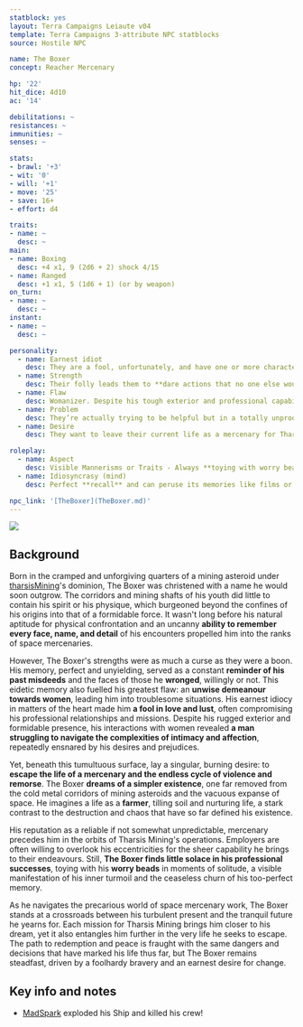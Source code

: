 ```yaml
---
statblock: yes
layout: Terra Campaigns Leiaute v04
template: Terra Campaigns 3-attribute NPC statblocks
source: Hostile NPC

name: The Boxer
concept: Reacher Mercenary

hp: '22'
hit_dice: 4d10
ac: '14'

debilitations: ~
resistances: ~
immunities: ~
senses: ~

stats:
- brawl: '+3'
- wit: '0'
- will: '+1'
- move: '25'
- save: 16+
- effort: d4

traits:
- name: ~
  desc: ~
main:
- name: Boxing
  desc: +4 x1, 9 (2d6 + 2) shock 4/15
- name: Ranged
  desc: +1 x1, 5 (1d6 + 1) (or by weapon)
on_turn:
- name: ~
  desc: ~
instant:
- name: ~
  desc: ~

personality:
  - name: Earnest idiot
    desc: They are a fool, unfortunately, and have one or more character traits that lead them into making terrible decisions with **regards to women**. Whenever the topic is involved or their motivation is sparked, they will immediately make a bad decision in service of their prejudices or desires.
  - name: Strength
    desc: Their folly leads them to **dare actions that no one else would imagine possible**, including feats of bravery and physical prowess in the harsh realm of space and mercenary work.
  - name: Flaw
    desc: Womanizer. Despite his tough exterior and professional capabilities, he often finds himself **entangled in romantic escapades** that compromise his missions and personal growth.
  - name: Problem
    desc: They’re actually trying to be helpful but in a totally unproductive way, especially in interpersonal relationships, due to his lack of understanding and misguided efforts.
  - name: Desire
    desc: They want to leave their current life as a mercenary for Tharsis Mining and start anew as a farmer, seeking peace and simplicity away from the chaos of space.

roleplay:
  - name: Aspect
    desc: Visible Mannerisms or Traits - Always **toying with worry beads**, a sign of his inner turmoil and the constant churn of his too-perfect memory.
  - name: Idiosyncrasy (mind)
    desc: Perfect **recall** and can peruse its memories like films or photographs, which serves as both a strength and a curse, haunting him with the vivid details of his past.

npc_link: '[TheBoxer](TheBoxer.md)'
---
```


![](https://i.imgur.com/G8qPDTT.png)

## Background

Born in the cramped and unforgiving quarters of a mining asteroid under [tharsisMining](../factions/tharsisMining.md)'s dominion, The Boxer was christened with a name he would soon outgrow. The corridors and mining shafts of his youth did little to contain his spirit or his physique, which burgeoned beyond the confines of his origins into that of a formidable force. It wasn't long before his natural aptitude for physical confrontation and an uncanny **ability to remember every face, name, and detail** of his encounters propelled him into the ranks of space mercenaries.

However, The Boxer's strengths were as much a curse as they were a boon. His memory, perfect and unyielding, served as a constant **reminder of his past misdeeds** and the faces of those he **wronged**, willingly or not. This eidetic memory also fuelled his greatest flaw: an **unwise demeanour towards women**, leading him into troublesome situations. His earnest idiocy in matters of the heart made him **a fool in love and lust**, often compromising his professional relationships and missions. Despite his rugged exterior and formidable presence, his interactions with women revealed **a man struggling to navigate the complexities of intimacy and affection**, repeatedly ensnared by his desires and prejudices.

Yet, beneath this tumultuous surface, lay a singular, burning desire: to **escape the life of a mercenary and the endless cycle of violence and remorse**. The Boxer **dreams of a simpler existence**, one far removed from the cold metal corridors of mining asteroids and the vacuous expanse of space. He imagines a life as a **farmer**, tilling soil and nurturing life, a stark contrast to the destruction and chaos that have so far defined his existence.

His reputation as a reliable if not somewhat unpredictable, mercenary precedes him in the orbits of Tharsis Mining's operations. Employers are often willing to overlook his eccentricities for the sheer capability he brings to their endeavours. Still, **The Boxer finds little solace in his professional successes**, toying with his **worry beads** in moments of solitude, a visible manifestation of his inner turmoil and the ceaseless churn of his too-perfect memory.

As he navigates the precarious world of space mercenary work, The Boxer stands at a crossroads between his turbulent present and the tranquil future he yearns for. Each mission for Tharsis Mining brings him closer to his dream, yet it also entangles him further in the very life he seeks to escape. The path to redemption and peace is fraught with the same dangers and decisions that have marked his life thus far, but The Boxer remains steadfast, driven by a foolhardy bravery and an earnest desire for change.

## Key info and notes
- [MadSpark](../pcs/MadSpark.md) exploded his Ship and killed his crew!

